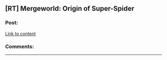 ## [RT] Mergeworld: Origin of Super-Spider

### Post:

[Link to content](http://mergeworld.wikia.com/wiki/Origin_of_Super-Spider)

### Comments:

---

